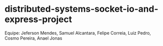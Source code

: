 # distributed-systems-socket-io-and-express-project

Equipe:
Jeferson Mendes,
Samuel Alcantara,
Felipe Correia,
Luiz Pedro,
Cosmo Pereira,
Anael Jonas

